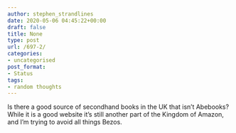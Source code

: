 ```yaml
---
author: stephen_strandlines
date: 2020-05-06 04:45:22+00:00
draft: false
title: None
type: post
url: /697-2/
categories:
- uncategorised
post_format:
- Status
tags:
- random thoughts
---
```


Is there a good source of secondhand books in the UK that isn’t Abebooks? While it is a good website it’s still another part of the Kingdom of Amazon, and I’m trying to avoid all things Bezos.
